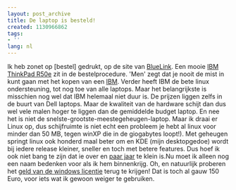 ```yaml
---
layout: post_archive
title: De laptop is besteld!
created: 1130966862
tags:
- ''
lang: nl
---
```

Ik heb zonet op [bestel] gedrukt, op de site van [BlueLink](http://www.bluelink.nl/). Een mooie [IBM  ThinkPad R50e](http://www5.pc.ibm.com/europe/products.nsf/$wwwPartNumLookup/_UR0BWxx?OpenDocument) zit in de bestelprocedure. 'Men' zegt dat je nooit de mist in kunt gaan met het kopen van een [IBM](http://nl.wikipedia.org/wiki/IBM). Verder heeft IBM de bete linux ondersteuning, tot nog toe van alle laptops. Maar het belangrijkste is misschien nog wel dat IBM helemaal niet duur is. De prijzen liggen zelfs in de buurt van Dell laptops. Maar de kwaliteit van de hardware schijt dan dus wel vele malen hoger te liggen dan de gemiddelde budget laptop. En nee het is niet de snelste-grootste-meestegeheugen-laptop. Maar ik draai er Linux op, dus schijfruimte is niet echt een probleem je hebt al linux voor minder dan 50 MB, tegen winXP die in de giogabytes loopt!). Met geheugen springt linux ook honderd maal beter om en KDE (mijn desktopgedoe) wordt bij iedere release kleiner, sneller en toch met betere features. Dus hoef ik ook niet bang te zijn dat ie over en [paar jaar](http://www.webwereld.nl/articles/37222/lonhorn+specificaties) te klein is.Nu moet ik alleen nog een naam bedenken voor als ik hem binnenkrijg. Oh, en natuurlijk proberen het [geld van de windows licentie](http://www.linuxjournal.com/article/7040) terug te krijgen! Dat is toch al gauw 150 Euro, voor iets wat ik gewoon weiger te gebruiken. 
